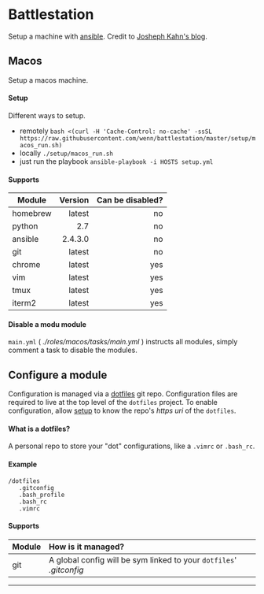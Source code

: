 # Battlestation
Setup a machine with [ansible][ansible].
Credit to [Josheph Kahn's blog][josephkahn].

## Macos
Setup a macos machine.

#### Setup
Different ways to setup.

- remotely `bash <(curl -H 'Cache-Control: no-cache' -ssSL https://raw.githubusercontent.com/wenn/battlestation/master/setup/macos_run.sh)`
- locally `./setup/macos_run.sh`
- just run the playbook `ansible-playbook -i HOSTS setup.yml`

#### Supports

| Module | Version | Can be disabled? |
| --- |---:|---:|
| homebrew | latest | no |
| python | 2.7 | no |
| ansible | 2.4.3.0 | no |
| git | latest | no |
| chrome | latest | yes |
| vim | latest | yes |
| tmux | latest | yes |
| iterm2 | latest | yes |


#### Disable a modu module
`main.yml` ( _./roles/macos/tasks/main.yml_ ) instructs all modules, simply comment a task to disable the modules.



## Configure a module
Configuration is managed via a [dotfiles](#what-is-a-dotfiles) git repo.
Configuration files are required to live at the top level of the `dotfiles` project.
To enable configuration, allow [setup]( #setup ) to know the repo's _https uri_ of the `dotfiles`.

#### What is a dotfiles?
A personal repo to store your "dot" configurations, like a `.vimrc` or `.bash_rc`.

#### Example

```
/dotfiles
   .gitconfig
   .bash_profile
   .bash_rc
   .vimrc
```

#### Supports

| Module | How is it managed? |
| --- | :--- |
| git | A global config will be sym linked to your `dotfiles`' _.gitconfig_ |

---

[brew]: https://brew.sh/
[josephkahn]: https://blog.josephkahn.io/articles/ansible/
[ansible]: https://www.ansible.com/

